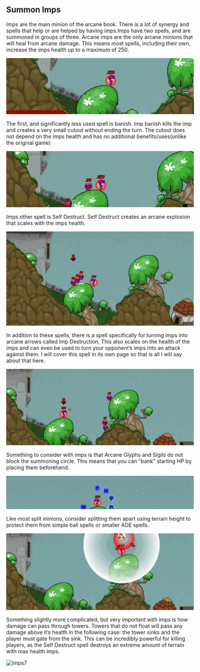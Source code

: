 ## Summon Imps 


Imps are the main minion of the arcane book. There is a lot of synergy and spells that help or are helped by having imps.Imps have two spells, and are summoned in groups of three. Arcane imps are the only arcane minions that will heal from arcane damage. This means most spells, including their own, increase the imps health up to a maximum of 250.

![imps1](https://raw.githubusercontent.com/1IlIl/wikidata/main/arcane/gifs/summonimps1.gif)

The first, and significantly less used spell is banish. Imp banish kills the imp and creates a very small cutout without ending the turn. The cutout does not depend on the imps health and has no additional benefits/uses(unlike the original game)

![imps2](https://raw.githubusercontent.com/1IlIl/wikidata/main/arcane/gifs/summonimps2.gif)

Imps other spell is Self Destruct. Self Destruct creates an arcane explosion that scales with the imps health.

![imps3](https://raw.githubusercontent.com/1IlIl/wikidata/main/arcane/gifs/summonimps3.gif)

In addition to these spells, there is a spell specifically for turning imps into arcane arrows called Imp Destruction, This also scales on the health of the imps and can even be used to turn your opponent’s imps into an attack against them. I will cover this spell in its own page so that is all I will say about that here.

![imps6](https://raw.githubusercontent.com/1IlIl/wikidata/main/arcane/gifs/summonimps6.gif)

Something to consider with imps is that Arcane Glyphs and Sigils do not block the summoning circle. This means that you can “bank” starting HP by placing them beforehand.

![imps4](https://raw.githubusercontent.com/1IlIl/wikidata/main/arcane/gifs/summonimps4.gif)

Like most split minions, consider splitting them apart using terrain height to protect them from simple ball spells or smaller AOE spells.

![imps5](https://raw.githubusercontent.com/1IlIl/wikidata/main/arcane/gifs/summonimps5.gif)

Something slightly more complicated, but very important with imps is how damage can pass through towers. Towers that do not float will pass any damage above it’s health in the following case: the tower sinks and the player must gate from the sink. This can be incredibly powerful for killing players, as the Self Destruct spell destroys an extreme amount of terrain with max health imps.

![imps7](https://raw.githubusercontent.com/1IlIl/wikidata/main/arcane/gifs/summonimps7.gif)

